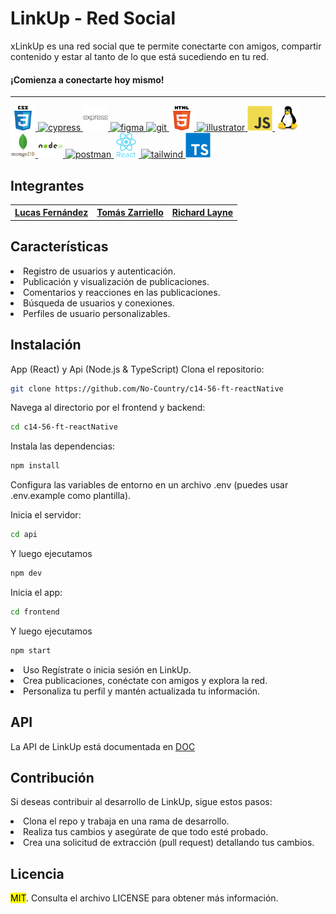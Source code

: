 # LinkUp - Red Social

<p>xLinkUp es una red social que te permite conectarte con amigos, compartir
contenido y estar al tanto de lo que está sucediendo en tu red.</p> 
<h4>¡Comienza a conectarte hoy mismo!</h4>

<hr>

<p align="left"> <a href="https://www.w3schools.com/css/" target="_blank" rel="noreferrer"> <img src="https://raw.githubusercontent.com/devicons/devicon/master/icons/css3/css3-original-wordmark.svg" alt="css3" width="40" height="40"/> </a> <a href="https://www.cypress.io" target="_blank" rel="noreferrer"> <img src="https://raw.githubusercontent.com/simple-icons/simple-icons/6e46ec1fc23b60c8fd0d2f2ff46db82e16dbd75f/icons/cypress.svg" alt="cypress" width="40" height="40"/> </a> <a href="https://expressjs.com" target="_blank" rel="noreferrer"> <img src="https://raw.githubusercontent.com/devicons/devicon/master/icons/express/express-original-wordmark.svg" alt="express" width="40" height="40"/> </a> <a href="https://www.figma.com/" target="_blank" rel="noreferrer"> <img src="https://www.vectorlogo.zone/logos/figma/figma-icon.svg" alt="figma" width="40" height="40"/> </a> <a href="https://git-scm.com/" target="_blank" rel="noreferrer"> <img src="https://www.vectorlogo.zone/logos/git-scm/git-scm-icon.svg" alt="git" width="40" height="40"/> </a> <a href="https://www.w3.org/html/" target="_blank" rel="noreferrer"> <img src="https://raw.githubusercontent.com/devicons/devicon/master/icons/html5/html5-original-wordmark.svg" alt="html5" width="40" height="40"/> </a> <a href="https://www.adobe.com/in/products/illustrator.html" target="_blank" rel="noreferrer"> <img src="https://www.vectorlogo.zone/logos/adobe_illustrator/adobe_illustrator-icon.svg" alt="illustrator" width="40" height="40"/> </a> <a href="https://developer.mozilla.org/en-US/docs/Web/JavaScript" target="_blank" rel="noreferrer"> <img src="https://raw.githubusercontent.com/devicons/devicon/master/icons/javascript/javascript-original.svg" alt="javascript" width="40" height="40"/> </a> <a href="https://www.linux.org/" target="_blank" rel="noreferrer"> <img src="https://raw.githubusercontent.com/devicons/devicon/master/icons/linux/linux-original.svg" alt="linux" width="40" height="40"/> </a> <a href="https://www.mongodb.com/" target="_blank" rel="noreferrer"> <img src="https://raw.githubusercontent.com/devicons/devicon/master/icons/mongodb/mongodb-original-wordmark.svg" alt="mongodb" width="40" height="40"/> </a> <a href="https://nodejs.org" target="_blank" rel="noreferrer"> <img src="https://raw.githubusercontent.com/devicons/devicon/master/icons/nodejs/nodejs-original-wordmark.svg" alt="nodejs" width="40" height="40"/> </a> <a href="https://postman.com" target="_blank" rel="noreferrer"> <img src="https://www.vectorlogo.zone/logos/getpostman/getpostman-icon.svg" alt="postman" width="40" height="40"/> </a> <a href="https://reactjs.org/" target="_blank" rel="noreferrer"> <img src="https://raw.githubusercontent.com/devicons/devicon/master/icons/react/react-original-wordmark.svg" alt="react" width="40" height="40"/> </a> <a href="https://tailwindcss.com/" target="_blank" rel="noreferrer"> <img src="https://www.vectorlogo.zone/logos/tailwindcss/tailwindcss-icon.svg" alt="tailwind" width="40" height="40"/> </a> <a href="https://www.typescriptlang.org/" target="_blank" rel="noreferrer"> <img src="https://raw.githubusercontent.com/devicons/devicon/master/icons/typescript/typescript-original.svg" alt="typescript" width="40" height="40"/> </a> </p>

## Integrantes

<table>
    <th><a href="https://github.com/lucasferdal">Lucas Fernández</a></th>
    <th><a href="https://github.com/Tommyx66">Tomás Zarriello</a></th>
    <th><a href="https://github.com/darklts">Richard Layne</a></th>
</table>

## Características

<li>Registro de usuarios y autenticación. </li>
<li>Publicación y visualización de publicaciones. </li>
<li>Comentarios y reacciones en las publicaciones. </li>
<li>Búsqueda de usuarios y conexiones. </li>
<li>Perfiles de usuario personalizables.</li>

## Instalación

App (React) y Api (Node.js & TypeScript) Clona el repositorio:

```bash
git clone https://github.com/No-Country/c14-56-ft-reactNative
```

Navega al directorio por el frontend y backend:

```bash
cd c14-56-ft-reactNative
```

Instala las dependencias:

```bash
npm install
```

Configura las variables de entorno en un archivo .env (puedes usar .env.example
como plantilla).

Inicia el servidor:

```bash
cd api
```

Y luego ejecutamos

```bash
npm dev
```

Inicia el app:

```bash
cd frontend
```

Y luego ejecutamos

```bash
npm start
```

<li>Uso Regístrate o inicia sesión en LinkUp. </li>
<li>Crea publicaciones, conéctate con amigos y explora la red. </li>
<li>Personaliza tu perfil y mantén actualizada tu información. </li>

## API

La API de LinkUp está documentada en
[DOC](https://docs.google.com/document/d/1lSxrbA9WCloBWfUW4AqvfZGT2YZaFKx6kVvvsNoB6Ws/edit?usp=sharing)

## Contribución

Si deseas contribuir al desarrollo de LinkUp, sigue estos pasos:

<li>Clona el repo y trabaja en una rama de desarrollo. </li> 
<li>Realiza tus cambios y asegúrate de que todo esté probado. </li>
<li>Crea una solicitud de extracción (pull request) detallando tus cambios. </li>

## Licencia

<mark>MIT</mark>. Consulta el archivo LICENSE para obtener más información.
